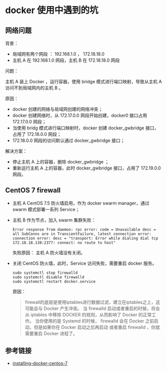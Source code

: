 # docker 使用中遇到的坑

## 网络问题

背景：

- 局域网有两个网段 ： 192.168.1.0 ， 172.18.18.0
- 主机 A 在 192.168.1.0 网段，主机 B 在 172.18.18.0 网段

问题：

主机 A 装上 Docker ，运行容器，使用 bridge 模式进行端口映射，导致从主机 A 访问不到局域网内的主机 B 。

原因：

- docker 创建的网络与局域网创建的网络冲突；
- docker 创建网络时，从 172.17.0.0 网段开始创建，docker0 接口占用 172.17.0.0 网段；
- 当使用 bridg 模式进行端口映射时，docker 创建 docker_gwbridge 接口，占用了 172.18.0.0 网段；
- 172.18.0.0 网段的访问默认通过 docker_gwbridge 接口；

解决方案：

- 停止主机 A 上的容器，删除 docker_gwbridge ；
- 重新运行主机 A 上的容器，此时 docker_gwbridge 接口，占用了 172.19.0.0 网段。

## CentOS 7 firewall

- 主机 A CentOS 7.5 防火墙启用，作为 docker swarm manager，通过 swarm 模式部署一系列 Service；
- 主机 B 作为节点，加入 swarm 集群失败：

  ```
  Error response from daemon: rpc error: code = Unavailable desc = all SubConns are in TransientFailure, latest connection error: connection error: desc = "transport: Error while dialing dial tcp 172.18.18.138:2377: connect: no route to host"
  ```

  失败原因： 主机 A 防火墙没有关闭。

- 关闭 CentOS 防火墙，此时，Service 访问失败，需要重启 docker 服务。

  ```
  sudo systemctl stop firewalld
  sudo systemctl disable firewalld
  sudo systemctl restart docker.service
  ```

  原因：

  > firewall的底层是使用iptables进行数据过滤，建立在iptables之上，这可能会与 Docker 产生冲突。 当 firewalld 启动或者重启的时候，将会从 iptables 中移除 DOCKER 的规则，从而影响了 Docker 的正常工作。 当你使用的是 Systemd 的时候， firewalld 会在 Docker 之前启动，但是如果你在 Docker 启动之后再启动 或者重启 firewalld ，你就需要重启 Docker 进程了。

## 参考链接

- [installing-docker-centos-7](https://www.widuu.com/docker/installation/centos.html#installing-docker-centos-7)
